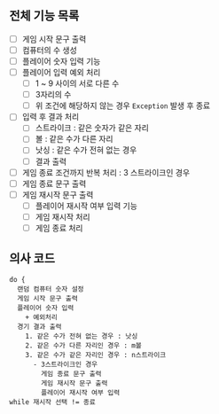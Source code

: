 ## 전체 기능 목록
- [ ] 게임 시작 문구 출력
- [ ] 컴퓨터의 수 생성
- [ ] 플레이어 숫자 입력 기능
- [ ] 플레이어 입력 예외 처리
  - [ ] 1 ~ 9 사이의 서로 다른 수
  - [ ] 3자리의 수
  - [ ] 위 조건에 해당하지 않는 경우 `Exception` 발생 후 종료
- [ ] 입력 후 결과 처리
  - [ ] 스트라이크 : 같은 숫자가 같은 자리
  - [ ] 볼 : 같은 수가 다른 자리
  - [ ] 낫싱 : 같은 수가 전혀 없는 경우
  - [ ] 결과 출력
- [ ] 게임 종료 조건까지 반복 처리 : 3 스트라이크인 경우 
- [ ] 게임 종료 문구 출력
- [ ] 게임 재시작 문구 출력
  - [ ] 플레이어 재시작 여부 입력 기능 
  - [ ] 게임 재시작 처리
  - [ ] 게임 종료 처리

## 의사 코드
```
do {
  랜덤 컴퓨터 숫자 설정
  게임 시작 문구 출력
  플레이어 숫자 입력
    + 예외처리
  경기 결과 출력
    1. 같은 수가 전혀 없는 경우 : 낫싱
    2. 같은 수가 다른 자리인 경우 : m볼
    3. 같은 수가 같은 자리인 경우 : n스트라이크
      - 3스트라이크인 경우
        게임 종료 문구 출력
        게임 재시작 문구 출력
        플레이어 재시작 여부 입력
while 재시작 선택 != 종료
```